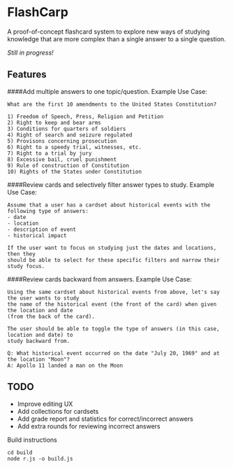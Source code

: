 
FlashCarp
===========================

A proof-of-concept flashcard system to explore new ways of studying knowledge that are more complex than a single answer to a single question.

*Still in progress!*

Features
--------
####Add multiple answers to one topic/question.
Example Use Case:
```
What are the first 10 amendments to the United States Constitution?

1) Freedom of Speech, Press, Religion and Petition
2) Right to keep and bear arms
3) Conditions for quarters of soldiers
4) Right of search and seizure regulated
5) Provisons concerning prosecution
6) Right to a speedy trial, witnesses, etc.
7) Right to a trial by jury
8) Excessive bail, cruel punishment
9) Rule of construction of Constitution
10) Rights of the States under Constitution

```


####Review cards and selectively filter answer types to study.
Example Use Case:
```
Assume that a user has a cardset about historical events with the following type of answers:
- date
- location
- description of event
- historical impact

If the user want to focus on studying just the dates and locations, then they 
should be able to select for these specific filters and narrow their study focus.
```

####Review cards backward from answers.
Example Use Case:
```
Using the same cardset about historical events from above, let's say the user wants to study
the name of the historical event (the front of the card) when given the location and date 
(from the back of the card).

The user should be able to toggle the type of answers (in this case, location and date) to 
study backward from.

Q: What historical event occurred on the date "July 20, 1969" and at the location "Moon"?
A: Apollo 11 landed a man on the Moon

```


TODO
----
- Improve editing UX
- Add collections for cardsets
- Add grade report and statistics for correct/incorrect answers
- Add extra rounds for reviewing incorrect answers


Build instructions
```
cd build
node r.js -o build.js
```